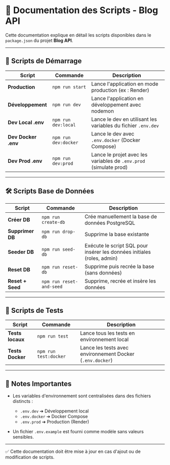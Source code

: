 # 📄 Documentation des Scripts - Blog API

Cette documentation explique en détail les scripts disponibles dans le `package.json` du projet **Blog API**.

---

## 🚀 Scripts de Démarrage

| Script              | Commande             | Description                                                       |
| ------------------- | -------------------- | ----------------------------------------------------------------- |
| **Production**      | `npm run start`      | Lance l'application en mode production (ex : Render)              |
| **Développement**   | `npm run dev`        | Lance l'application en développement avec nodemon                 |
| **Dev Local .env**  | `npm run dev:local`  | Lance le dev en utilisant les variables du fichier `.env.dev`     |
| **Dev Docker .env** | `npm run dev:docker` | Lance le dev avec `.env.docker` (Docker Compose)                  |
| **Dev Prod .env**   | `npm run dev:prod`   | Lance le projet avec les variables de `.env.prod` (simulate prod) |

---

## 🛠 Scripts Base de Données

| Script           | Commande                 | Description                                                             |
| ---------------- | ------------------------ | ----------------------------------------------------------------------- |
| **Créer DB**     | `npm run create-db`      | Crée manuellement la base de données PostgreSQL                         |
| **Supprimer DB** | `npm run drop-db`        | Supprime la base existante                                              |
| **Seeder DB**    | `npm run seed-db`        | Exécute le script SQL pour insérer les données initiales (roles, admin) |
| **Reset DB**     | `npm run reset-db`       | Supprime puis recrée la base (sans données)                             |
| **Reset + Seed** | `npm run reset-and-seed` | Supprime, recrée et insère les données                                  |

---

## 🧪 Scripts de Tests

| Script           | Commande              | Description                                               |
| ---------------- | --------------------- | --------------------------------------------------------- |
| **Tests locaux** | `npm run test`        | Lance tous les tests en environnement local               |
| **Tests Docker** | `npm run test:docker` | Lance les tests avec environnement Docker (`.env.docker`) |

---

## 📄 Notes Importantes

- Les variables d'environnement sont centralisées dans des fichiers distincts :

  - `.env.dev` ➔ Développement local
  - `.env.docker` ➔ Docker Compose
  - `.env.prod` ➔ Production (Render)

- Un fichier `.env.example` est fourni comme modèle sans valeurs sensibles.

---

✅ Cette documentation doit être mise à jour en cas d'ajout ou de modification de scripts.
